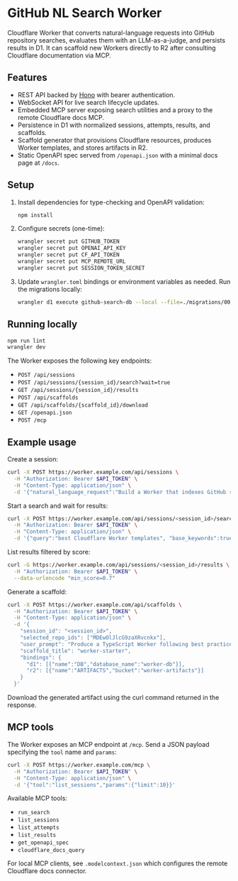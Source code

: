 # GitHub NL Search Worker

Cloudflare Worker that converts natural-language requests into GitHub repository searches, evaluates them with an LLM-as-a-judge, and persists results in D1. It can scaffold new Workers directly to R2 after consulting Cloudflare documentation via MCP.

## Features

- REST API backed by [Hono](https://hono.dev) with bearer authentication.
- WebSocket API for live search lifecycle updates.
- Embedded MCP server exposing search utilities and a proxy to the remote Cloudflare docs MCP.
- Persistence in D1 with normalized sessions, attempts, results, and scaffolds.
- Scaffold generator that provisions Cloudflare resources, produces Worker templates, and stores artifacts in R2.
- Static OpenAPI spec served from `/openapi.json` with a minimal docs page at `/docs`.

## Setup

1. Install dependencies for type-checking and OpenAPI validation:

   ```sh
   npm install
   ```

2. Configure secrets (one-time):

   ```sh
   wrangler secret put GITHUB_TOKEN
   wrangler secret put OPENAI_API_KEY
   wrangler secret put CF_API_TOKEN
   wrangler secret put MCP_REMOTE_URL
   wrangler secret put SESSION_TOKEN_SECRET
   ```

3. Update `wrangler.toml` bindings or environment variables as needed. Run the migrations locally:

   ```sh
   wrangler d1 execute github-search-db --local --file=./migrations/001_init.sql
   ```

## Running locally

```sh
npm run lint
wrangler dev
```

The Worker exposes the following key endpoints:

- `POST /api/sessions`
- `POST /api/sessions/{session_id}/search?wait=true`
- `GET /api/sessions/{session_id}/results`
- `POST /api/scaffolds`
- `GET /api/scaffolds/{scaffold_id}/download`
- `GET /openapi.json`
- `POST /mcp`

## Example usage

Create a session:

```sh
curl -X POST https://worker.example.com/api/sessions \
  -H "Authorization: Bearer $API_TOKEN" \
  -H "Content-Type: application/json" \
  -d '{"natural_language_request":"Build a Worker that indexes GitHub repos"}'
```

Start a search and wait for results:

```sh
curl -X POST https://worker.example.com/api/sessions/<session_id>/search?wait=true \
  -H "Authorization: Bearer $API_TOKEN" \
  -H "Content-Type: application/json" \
  -d '{"query":"best Cloudflare Worker templates", "base_keywords":true, "max_results":30}'
```

List results filtered by score:

```sh
curl -G https://worker.example.com/api/sessions/<session_id>/results \
  -H "Authorization: Bearer $API_TOKEN" \
  --data-urlencode "min_score=0.7"
```

Generate a scaffold:

```sh
curl -X POST https://worker.example.com/api/scaffolds \
  -H "Authorization: Bearer $API_TOKEN" \
  -H "Content-Type: application/json" \
  -d '{
    "session_id": "<session_id>",
    "selected_repo_ids": ["MDEwOlJlcG9zaXRvcnkx"],
    "user_prompt": "Produce a TypeScript Worker following best practices",
    "scaffold_title": "worker-starter",
    "bindings": {
      "d1": [{"name":"DB","database_name":"worker-db"}],
      "r2": [{"name":"ARTIFACTS","bucket":"worker-artifacts"}]
    }
  }'
```

Download the generated artifact using the curl command returned in the response.

## MCP tools

The Worker exposes an MCP endpoint at `/mcp`. Send a JSON payload specifying the `tool` name and `params`:

```sh
curl -X POST https://worker.example.com/mcp \
  -H "Authorization: Bearer $API_TOKEN" \
  -H "Content-Type: application/json" \
  -d '{"tool":"list_sessions","params":{"limit":10}}'
```

Available MCP tools:

- `run_search`
- `list_sessions`
- `list_attempts`
- `list_results`
- `get_openapi_spec`
- `cloudflare_docs_query`

For local MCP clients, see `.modelcontext.json` which configures the remote Cloudflare docs connector.
